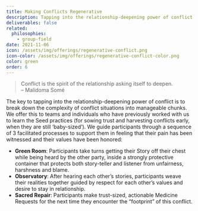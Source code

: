 ```yaml
---
title: Making Conflicts Regenerative
description: Tapping into the relationship-deepening power of conflict.
deliverables: false
related:
  philosophies:
    - group-field
date: 2021-11-06
icon: /assets/img/offerings/regenerative-conflict.png
icon-color: /assets/img/offerings/regenerative-conflict-color.png
color: green
order: 6
---
```


> Conflict is the spirit of the relationship asking itself to deepen. <br>
> – Malidoma Somé

The key to tapping into the relationship-deepening power of conflict is to break down the complexity of conflict situations into manageable chunks. We offer this to teams and individuals who have previously worked with us to learn the Seed practices (for sowing trust and harvesting conflicts early, when they are still ‘baby-sized’). We guide participants through a sequence of 3 facilitated processes to support them in feeling that their pain has been witnessed and their values have been honored: 

- **Green Room**: Participants take turns getting their Story off their chest while being heard by the other party, inside a strongly protective container that protects both story-teller and listener from unfairness, harshness and blame. 
- **Observatory**: After hearing each other’s stories, participants weave their realities together guided by respect for each other’s values and desire to stay in relationship.
- **Sacred Repair**: Participants make trust-sized, actionable Medicine Requests for the next time they encounter the “footprint” of this conflict. 
